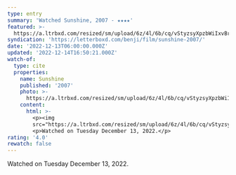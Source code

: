 ```yaml
---
type: entry
summary: 'Watched Sunshine, 2007 - ★★★★'
featured: >-
  https://a.ltrbxd.com/resized/sm/upload/6z/4l/6b/cq/vStyzsyXpzbWiIxvBrmkdZ6ydk7-0-600-0-900-crop.jpg?v=d0228624f8
syndication: 'https://letterboxd.com/benji/film/sunshine-2007/'
date: '2022-12-13T06:00:00.000Z'
updated: '2022-12-14T16:50:21.000Z'
watch-of:
  type: cite
  properties:
    name: Sunshine
    published: '2007'
    photo: >-
      https://a.ltrbxd.com/resized/sm/upload/6z/4l/6b/cq/vStyzsyXpzbWiIxvBrmkdZ6ydk7-0-600-0-900-crop.jpg?v=d0228624f8
    content:
      html: >-
        <p><img
        src="https://a.ltrbxd.com/resized/sm/upload/6z/4l/6b/cq/vStyzsyXpzbWiIxvBrmkdZ6ydk7-0-600-0-900-crop.jpg?v=d0228624f8"/></p>
        <p>Watched on Tuesday December 13, 2022.</p>
rating: '4.0'
rewatch: false
---
```

Watched on Tuesday December 13, 2022.
